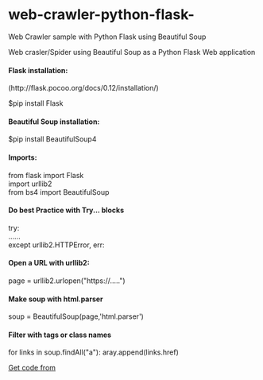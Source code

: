 # web-crawler-python-flask-
Web Crawler sample with Python Flask using Beautiful Soup

Web crasler/Spider using Beautiful Soup as a Python Flask Web application<br>

<h4>Flask installation:</h4> (http://flask.pocoo.org/docs/0.12/installation/)

$pip install Flask

<h4>Beautiful Soup installation:</h4>

$pip install BeautifulSoup4

<h4>Imports:</h4>

from flask import Flask<br>
import urllib2<br>
from bs4 import BeautifulSoup  <br>

<h4> Do best Practice with Try... blocks</h4>

try:<br>
       ...... <br>
    except urllib2.HTTPError, err:<br>
	
<h4>Open a URL with urllib2:</h4>

page = urllib2.urlopen("https://.....")<br>

<h4>Make soup with html.parser</h4>

soup = BeautifulSoup(page,'html.parser')

<h4>Filter with tags or class names</h4>

for links in soup.findAll("a"):
	aray.append(links.href)

 <a href="https://github.com/muralidhararao/web-crawler-python-flask-/web-crawler.py">Get code from</a>
